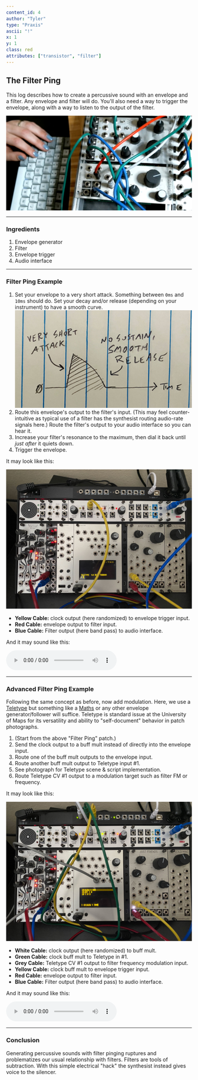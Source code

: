 ```yaml
---
content_id: 4
author: "Tyler"
type: "Praxis"
ascii: "!"
x: 1
y: 1
class: red
attributes: ["transistor", "filter"]
---
```

## The Filter Ping

This log describes how to create a percussive sound with an envelope and a filter. Any envelope and filter will do. You'll also need a way to trigger the envelope, along with a way to listen to the output of the filter.

![Filter Ping IRL](/assets/logs/filter-ping-irl.jpg)

---

### Ingredients

1. Envelope generator
2. Filter
3. Envelope trigger
4. Audio interface

---

### Filter Ping Example

1. Set your envelope to a very short attack. Something between `0ms` and `10ms` should do. Set your decay and/or release (depending on your instrument) to have a smooth curve.
![Filter Envelope IRL](/assets/logs/filter-ping-envelope.jpg)
2. Route this envelope's output to the filter's input. (This may feel counter-intuitive as typical use of a filter has the synthesist routing audio-rate signals here.) Route the filter's output to your audio interface so you can hear it.
3. Increase your filter's resonance to the maximum, then dial it back until *just after* it quiets down.
4. Trigger the envelope.

It may look like this:

![Modular Example](/assets/logs/filter-ping-example.jpg)

 - **Yellow Cable:** clock output (here randomized) to envelope trigger input.
 - **Red Cable:** envelope output to filter input.
 - **Blue Cable:** Filter output (here band pass) to audio interface.

And it may sound like this:

<audio controls src="/assets/logs/filter-ping-example.mp3"></audio>

---

### Advanced Filter Ping Example

Following the same concept as before, now add modulation. Here, we use a [Teletype](https://monome.org/docs/teletype) but something like a [Maths](https://www.makenoisemusic.com/modules/maths) or any other envelope generator/follower will suffice. Teletype is standard issue at the University of Maps for its versatility and ability to "self-document" behavior in patch photographs.

1. (Start from the above "Filter Ping" patch.)
2. Send the clock output to a buff mult instead of directly into the envelope input.
3. Route one of the buff mult outputs to the envelope input.
4. Route another buff mult output to Teletype input #1.
5. See photograph for Teletype scene & script implementation.
6. Route Teletype CV #1 output to a modulation target such as filter FM or frequency.

It may look like this:

![Modular Advanced Example](/assets/logs/filter-ping-advanced-example.jpg)

 - **White Cable:** clock output (here randomized) to buff mult.
 - **Green Cable:** clock buff mult to Teletype in #1.
 - **Grey Cable:** Teletype CV #1 output to filter frequency modulation input.
 - **Yellow Cable:** clock buff mult to envelope trigger input.
 - **Red Cable:** envelope output to filter input.
 - **Blue Cable:** Filter output (here band pass) to audio interface.

And it may sound like this:

<audio controls src="/assets/logs/filter-ping-advanced-example.mp3"></audio>

---

### Conclusion

Generating percussive sounds with filter pinging ruptures and problematizes our usual relationship with filters. Filters are tools of subtraction. With this simple electrical "hack" the synthesist instead gives voice to the silencer.